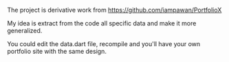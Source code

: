 The project is derivative work from https://github.com/iampawan/PortfolioX

My idea is extract from the code all specific data and make it more generalized.

You could edit the data.dart file, recompile and you'll have your own portfolio site with the same design.